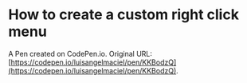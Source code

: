 # How to create a custom right click menu

A Pen created on CodePen.io. Original URL: [https://codepen.io/luisangelmaciel/pen/KKBodzQ](https://codepen.io/luisangelmaciel/pen/KKBodzQ).

